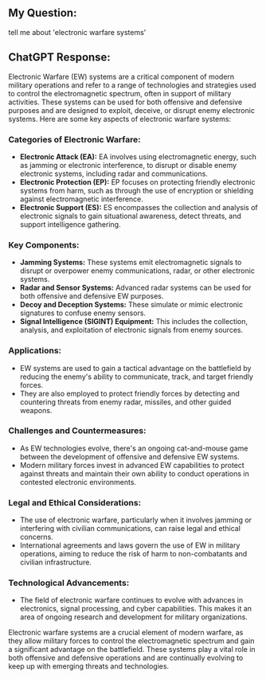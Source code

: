 ## My Question:
tell me about 'electronic warfare systems'

## ChatGPT Response:
Electronic Warfare (EW) systems are a critical component of modern military operations and refer to a range of technologies and strategies used to control the electromagnetic spectrum, often in support of military activities. These systems can be used for both offensive and defensive purposes and are designed to exploit, deceive, or disrupt enemy electronic systems. Here are some key aspects of electronic warfare systems:

### Categories of Electronic Warfare:

* **Electronic Attack (EA):** EA involves using electromagnetic energy, such as jamming or electronic interference, to disrupt or disable enemy electronic systems, including radar and communications.
* **Electronic Protection (EP):** EP focuses on protecting friendly electronic systems from harm, such as through the use of encryption or shielding against electromagnetic interference.
* **Electronic Support (ES):** ES encompasses the collection and analysis of electronic signals to gain situational awareness, detect threats, and support intelligence gathering.

### Key Components:

* **Jamming Systems:** These systems emit electromagnetic signals to disrupt or overpower enemy communications, radar, or other electronic systems.
* **Radar and Sensor Systems:** Advanced radar systems can be used for both offensive and defensive EW purposes.
* **Decoy and Deception Systems:** These simulate or mimic electronic signatures to confuse enemy sensors.
* **Signal Intelligence (SIGINT) Equipment:** This includes the collection, analysis, and exploitation of electronic signals from enemy sources.

### Applications:

* EW systems are used to gain a tactical advantage on the battlefield by reducing the enemy's ability to communicate, track, and target friendly forces.
* They are also employed to protect friendly forces by detecting and countering threats from enemy radar, missiles, and other guided weapons.

### Challenges and Countermeasures:

* As EW technologies evolve, there's an ongoing cat-and-mouse game between the development of offensive and defensive EW systems.
* Modern military forces invest in advanced EW capabilities to protect against threats and maintain their own ability to conduct operations in contested electronic environments.

### Legal and Ethical Considerations:

* The use of electronic warfare, particularly when it involves jamming or interfering with civilian communications, can raise legal and ethical concerns.
* International agreements and laws govern the use of EW in military operations, aiming to reduce the risk of harm to non-combatants and civilian infrastructure.

### Technological Advancements:
* The field of electronic warfare continues to evolve with advances in electronics, signal processing, and cyber capabilities. This makes it an area of ongoing research and development for military organizations.

Electronic warfare systems are a crucial element of modern warfare, as they allow military forces to control the electromagnetic spectrum and gain a significant advantage on the battlefield. These systems play a vital role in both offensive and defensive operations and are continually evolving to keep up with emerging threats and technologies.
